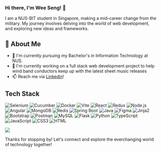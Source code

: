 ### Hi there, I'm Wee Seng! 👋
<!--
**Akimori-236/Akimori-236** is a ✨ _special_ ✨ repository because its `README.md` (this file) appears on your GitHub profile.

Here are some ideas to get you started:

- 🔭 I’m currently working on ...
- 🌱 I’m currently learning ...
- 👯 I’m looking to collaborate on ...
- 🤔 I’m looking for help with ...
- 💬 Ask me about ...
- 📫 How to reach me: ...
- 😄 Pronouns: ...
- ⚡ Fun fact: ...
-->

I am a NUS-BIT student in Singapore, making a mid-career change from the military. My journey involves delving into the world of web development, and exploring new ideas and frameworks.

<!-- ![Akimori-236's Stats](https://github-readme-stats.vercel.app/api?username=Akimori-236&theme=vue-dark&show_icons=true&hide_border=true&count_private=true) -->

## 🚀 About Me

- 🌱 I'm currently pursuing my Bachelor's in Information Technology at NUS.
- 🔭 I'm currently working on a full stack web development project to help wind band conductors keep up with the latest sheet music releases
- 📫 Reach me via [Linkedin](https://www.linkedin.com/in/ng-wee-seng-4b49171a9/)! 

## Tech Stack
<!-- [![My Skills](https://skillicons.dev/icons?i=react,vite,redux,angular,express,nodejs,spring,flask,mysql,redis,mongodb,,docker,vercel,selenium,bootstrap,gherkin,py,java,ts,js,html,css&perline=4)](https://skillicons.dev) -->
![Selenium](https://img.shields.io/badge/Selenium-white?style=flat-square&logo=selenium&logoColor=26bc26)
![Cucumber](https://img.shields.io/badge/Cucumber-53bb64?style=flat-square&logo=cucumber&logoColor=133343)
![Docker](https://img.shields.io/badge/Docker-white?style=flat-square&logo=docker&logoColor=0DB7ED)
![Vite](https://img.shields.io/badge/Vite-white?style=flat-square&logo=vite&logoColor=purple)
![React](https://img.shields.io/badge/React-1C2C4C?style=flat-square&logo=react&logoColor=61DAFB)
![Redux](https://img.shields.io/badge/Redux-white?style=flastic&logo=Redux&logoColor=764ABC)
![Node.js](https://img.shields.io/badge/Node.js-white?style=flat-square&logo=node.js&logoColor=3C873A)
![Angular](https://img.shields.io/badge/Angular-white?style=flat-square&logo=angular&logoColor=red)
![MongoDB](https://img.shields.io/badge/MongoDB-white?style=flat-square&logo=mongodb&logoColor=023430)
![Redis](https://img.shields.io/badge/redis-D82C20.svg?&style=flat-square&logo=redis&logoColor=white)
![Spring Boot](https://img.shields.io/badge/SpringBoot-white.svg?&style=flat-square&logo=spring&logoColor=1E700F)
![Java](https://img.shields.io/badge/Java-306998.svg?&style=flat-square&logo=java8&logoColor=white)
![Figma](https://img.shields.io/badge/Figma-f7f7f7?style=flastic&logo=Figma&logoColor=F24E1E)
![Jinja2](https://img.shields.io/badge/Jinja2-white?style=flastic&logo=Jinja&logoColor=B41717)
![Bootstrap](https://img.shields.io/badge/Bootstrap-white?style=flat-square&logo=bootstrap&logoColor=553C7B)
![Postman](https://img.shields.io/badge/Postman-white?style=flastic&logo=Postman&logoColor=FF6C37)
![MySQL](https://img.shields.io/badge/MySQL-white?style=flat-square&logo=mysql&logoColor=00758F)
![Flask](https://img.shields.io/badge/Flask-white?style=flat-square&logo=flask&logoColor=black)
![Python](https://img.shields.io/badge/Python-white?style=flat-square&logo=python&logoColor=306998)
![TypeScript](https://img.shields.io/badge/TypeScript-white?style=flat-square&logo=typescript&logoColor=3178C6)
![JavaScript](https://img.shields.io/badge/JavaScript-black?style=flat-square&logo=javascript&logoColor=F0DB4F)
![CSS3](https://img.shields.io/badge/CSS3-white?style=flat-square&logo=css3&logoColor=264DE4)
![HTML](https://img.shields.io/badge/HTML5-white?style=flat-square&logo=html5&logoColor=E34C26)

<img align="center" src="https://github-readme-stats.vercel.app/api/top-langs/?username=akimori-236&layout=compact&theme=algolia&hide_border=true&&langs_count=10" />

Thanks for stopping by! Let's connect and explore the everchanging world of technology together!
